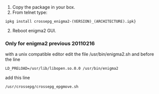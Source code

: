1. Copy the package in your box.
2. From telnet type:

```
ipkg install crossepg_enigma2-(VERSION)_(ARCHITECTURE).ipk}
```

2. Reboot enigma2 GUI.

### Only for enigma2 previous 20110216 ###

with a unix compatible editor edit the file /usr/bin/enigma2.sh and before the line

```
LD_PRELOAD=/usr/lib/libopen.so.0.0 /usr/bin/enigma2
```

add this line

```
/usr/crossepg/crossepg_epgmove.sh
```